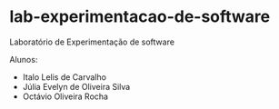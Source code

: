 # lab-experimentacao-de-software
Laboratório de Experimentação de software

Alunos:
- Italo Lelis de Carvalho
- Júlia Evelyn de Oliveira Silva
- Octávio Oliveira Rocha
